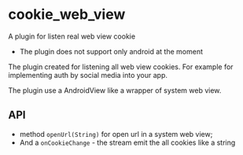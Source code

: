 # cookie_web_view

A plugin for listen real web view cookie

* The plugin does not support only android at the moment

The plugin created for listening all web view cookies.
For example for implementing auth by social media into your app.

The plugin use a AndroidView like a wrapper of system web view.

## API
- method `openUrl(String)` for open url in a system web view; 
- And a `onCookieChange` - the stream emit the all cookies like a string